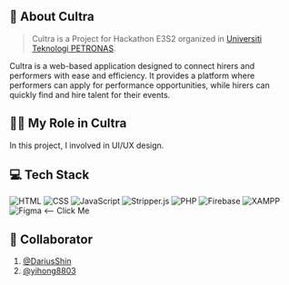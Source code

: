 ## 🎻 About Cultra
> Cultra is a Project for Hackathon E3S2 organized in [Universiti Teknologi PETRONAS](https://www.utp.edu.my/Pages/Home.aspx).

Cultra is a web-based application designed to connect hirers and performers with ease and efficiency. It provides a platform where performers can apply for performance opportunities, while hirers can quickly find and hire talent for their events. 

## 🧑‍💼 My Role in Cultra
In this project, I involved in UI/UX design.

## 💻 Tech Stack
![HTML](https://img.shields.io/badge/HTML-%23E34F26.svg?logo=html5&logoColor=white)
![CSS](https://img.shields.io/badge/CSS-%231572B6.svg?logo=css3&logoColor=white)
![JavaScript](https://img.shields.io/badge/JavaScript-%23F7DF1E.svg?logo=javascript&logoColor=black)
![Stripper.js](https://img.shields.io/badge/Stripper.js-%2338B2AC.svg?logo=javascript&logoColor=white)
![PHP](https://img.shields.io/badge/PHP-%23777BB4.svg?logo=php&logoColor=white)
![Firebase](https://img.shields.io/badge/Firebase-%23FFCA28.svg?logo=firebase&logoColor=black)
![XAMPP](https://img.shields.io/badge/XAMPP-%23FB7A24.svg?logo=xampp&logoColor=white)
![[Figma](https://img.shields.io/badge/Figma-%23F24E1E.svg?logo=figma&logoColor=white)](https://www.figma.com/design/QL9aq3tCZOSyLQjxdbNWB5/CULTRA?node-id=0-1&t=e7ZaWIl0HybEnC3x-1) <-- Click Me

## 🤝 Collaborator
1. [@DariusShin](https://github.com/DariusShin)
2. [@yihong8803](hhtps://github.com/yihong8803)
